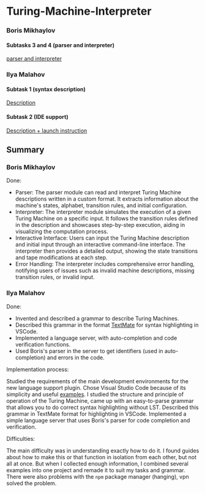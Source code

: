 # Turing-Machine-Interpreter

### Boris Mikhaylov

#### Subtasks 3 and 4 (parser and interpreter)

[parser and interpreter](https://github.com/ilma4/fl-2022-hse-win/tree/proj/Parser)

### Ilya Malahov

#### Subtask 1 (syntax description)

[Description](https://github.com/ilma4/fl-2022-hse-win/blob/67821c966dab0677f52675cecfe093e6fdf69865/Description/description.md)


#### Subtask 2 (IDE support)

[Description + launch instruction](https://github.com/ilma4/fl-2022-hse-win/blob/d053b665ea8128e19ebddb4454086aefcf9374a1/VSCode-extension/README.md)

## Summary


### Boris Mikhaylov

Done:

* Parser: The parser module can read and interpret Turing Machine descriptions written in a custom format. It extracts information about the machine's states, alphabet, transition rules, and initial configuration.
* Interpreter: The interpreter module simulates the execution of a given Turing Machine on a specific input. It follows the transition rules defined in the description and showcases step-by-step execution, aiding in visualizing the computation process.
* Interactive Interface: Users can input the Turing Machine description and initial input through an interactive command-line interface. The interpreter then provides a detailed output, showing the state transitions and tape modifications at each step.
* Error Handling: The interpreter includes comprehensive error handling, notifying users of issues such as invalid machine descriptions, missing transition rules, or invalid input.

### Ilya Malahov

Done:

* Invented and described a grammar to describe Turing Machines.
* Described this grammar in the format [TextMate](https://macromates.com/manual/en/language_grammars) for syntax highlighting in VSCode.
* Implemented a language server, with auto-completion and code verification functions.
* Used Boris's parser in the server to get identifiers (used in auto-completion) and errors in the code.

Implementation process:

Studied the requirements of the main development environments for the new language support plugin. Chose Visual Studio Code because of its simplicity and useful [examples](https://github.com/microsoft/vscode-extension-samples). I studied the structure and principle of operation of the Turing Machine, came up with an easy-to-parse grammar that allows you to do correct syntax highlighting without LST. Described this grammar in TextMate format for highlighting in VSCode. Implemented a simple language server that uses Boris's parser for code completion and verification.

Difficulties:

The main difficulty was in understanding exactly how to do it. I found guides about how to make this or that function in isolation from each other, but not all at once. But when I collected enough information, I combined several examples into one project and remade it to suit my tasks and grammar. There were also problems with the `npm` package manager (hanging), vpn solved the problem.
